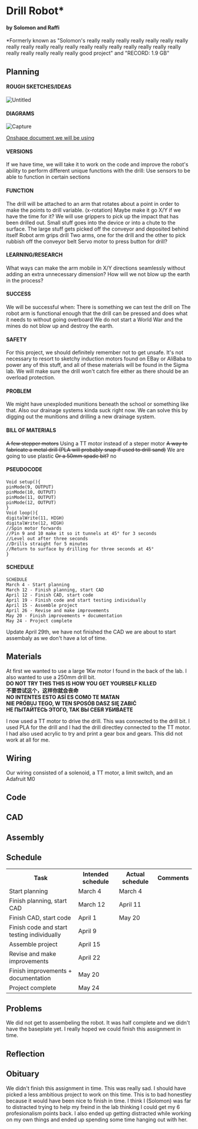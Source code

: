 # Drill Robot*
#### by Solomon and Raffi
*Formerly known as "Solomon's really really really really really really really really really really really really really really really really really really really really really really really really good project" and "RECORD: 1.9 GB"

## Planning
#### ROUGH SKETCHES/IDEAS
![Untitled](https://github.com/solomon4000/planning-fuzzy-journey/assets/90640484/7252a3d8-c401-4b5e-b52c-e14bf663f62c)


#### DIAGRAMS<br>
![Capture](https://github.com/solomon4000/planning-fuzzy-journey/assets/90640484/610121e8-d9fd-4019-bec9-05010f9b3550)


[Onshape document we will be using](https://cvilleschools.onshape.com/documents/c2a9d48291cc143e1c5c2e36/w/15419713e5234e2432e6f2f1/e/79c7b2bf3c5ad69468cf4189)

#### VERSIONS
If we have time, we will take it to work on the code and improve the robot's ability to perform different unique functions with the drill:
Use sensors to be able to function in certain sections

#### FUNCTION
The drill will be attached to an arm that rotates about a point in order to make the points to drill variable. (x-rotation)
Maybe make it go X/Y if we have the time for it?
We will use grippers to pick up the impact that has been drilled out.
Small stuff goes into the device or into a chute to the surface. The large stuff gets picked off the conveyor and deposited behind itself
Robot arm grips drill
Two arms, one for the drill and the other to pick rubbish off the conveyor belt
Servo motor to press button for drill?

#### LEARNING/RESEARCH
What ways can make the arm mobile in X/Y directions seamlessly without adding an extra unnecessary dimension?
How will we not blow up the earth in the process?

#### SUCCESS
We will be successful when:
There is something we can test the drill on
The robot arm is functional enough that the drill can be pressed and does what it needs to without going overboard
We do not start a World War and the mines do not blow up and destroy the earth.

#### SAFETY
For this project, we should definitely remember not to get unsafe. It's not necessary to resort to sketchy induction motors found on EBay or AliBaba to power any of this stuff, and all of these materials will be found in the Sigma lab. We will make sure the drill won't catch fire either as there should be an overload protection.

#### PROBLEM
We might have unexploded munitions beneath the school or something like that. Also our drainage systems kinda suck right now. We can solve this by digging out the munitions and drilling a new drainage system.

#### BILL OF MATERIALS
~~A few stepper motors~~ Using a TT motor instead of a steper motor
~~A way to fabricate a metal drill (PLA will probably snap if used to drill sand)~~ We are going to use plastic
~~Or a 50mm spade bit?~~ no


#### PSEUDOCODE
```
Void setup(){
pinMode(9, OUTPUT)
pinMode(10, OUTPUT)
pinMode(11, OUTPUT)
pinMode(12, OUTPUT)
}
Void loop(){
digitalWrite(11, HIGH)
digitalWrite(12, HIGH)
//Spin motor forwards
//Pin 9 and 10 make it so it tunnels at 45° for 3 seconds
//Level out after three seconds
//Drills straight for 5 minutes
//Return to surface by drilling for three seconds at 45°
}
```
#### SCHEDULE
```
SCHEDULE
March 4 - Start planning
March 12 - Finish planning, start CAD
April 12 - Finish CAD, start code
April 19 - Finish code and start testing individually
April 15 - Assemble project
April 26 - Revise and make improvements
May 20 - Finish improvements + documentation
May 24 - Project complete
```
Update April 29th, we have not finished the CAD we are about to start assembaly as we don't have a lot of time.

## Materials
<p>At first we wanted to use a large 1Kw motor I found in the back of the lab. I also wanted to use a 250mm drill bit. <br>
<strong>DO NOT TRY THIS THIS IS HOW YOU GET YOURSELF KILLED<br>
不要尝试这个，这样你就会丧命<br>
NO INTENTES ESTO ASÍ ES COMO TE MATAN<br>
NIE PRÓBUJ TEGO, W TEN SPOSÓB DASZ SIĘ ZABIĆ<br>
НЕ ПЫТАЙТЕСЬ ЭТОГО, ТАК ВЫ СЕБЯ УБИВАЕТЕ</strong></p>
<p>
  
  
I now used a TT motor to drive the drill. This was connected to the drill bit. I used PLA for the drill and I had the drill directley connected to the TT motor. I had also used acrylic to try and print a gear box and gears. This did not work at all for me.</p>
## Wiring
Our wiring consisted of a solenoid, a TT motor, a limit switch, and an Adafruit M0
## Code

## CAD

## Assembly

## Schedule
<table>
  <tr>
    <th>Task</th>
    <th>Intended schedule</th>
    <th>Actual schedule</th>
    <th>Comments</th>
  </tr>
  <tr>
    <td>Start planning</td>
    <td>March 4</td>
    <td>March 4</td>
    <td></td>
  </tr>
  <tr>
    <td>Finish planning, start CAD</td>
    <td>March 12</td>
    <td>April 11</td>
    <td></td>
  </tr>
  <tr>
    <td>Finish CAD, start code</td>
    <td>April 1</td>
    <td>May 20</td>
    <td></td>
  </tr>
  <tr>
    <td>Finish code and start testing individually</td>
    <td>April 9</td>
    <td></td>
    <td></td>
  </tr>
  <tr>
    <td>Assemble project</td>
    <td>April 15</td>
    <td></td>
    <td></td>
  </tr>
    <tr>
    <td>Revise and make improvements</td>
    <td>April 22</td>
    <td></td>
    <td></td>
  </tr>
    <tr>
    <td>Finish improvements + documentation</td>
    <td>May 20</td>
    <td></td>
    <td></td>
  </tr>
    <tr>
    <td>Project complete</td>
    <td>May 24</td>
    <td></td>
    <td></td>
  </tr>
</table>

## Problems
We did not get to assembeling the robot. It was half complete and we didn't have the baseplate yet. I really hoped we could finish this assignment in time.
## Reflection

## Obituary
We didn't finish this assignment in time. This was really sad. I should have picked a less ambitious project to work on this time. This is to bad honestley because it would have been nice to finish in time. I think I (Solomon) was far to distracted trying to help my freind in the lab thinking I could get my 6 profesionalism points back. I also ended up getting distracted while working on my own things and ended up spending some time hanging out with her.
